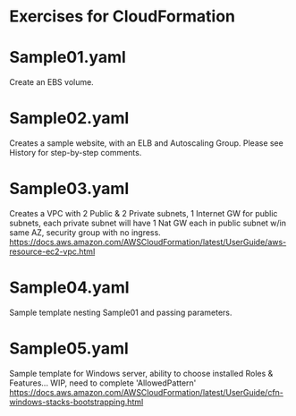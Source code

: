 # Exercises for CloudFormation

# Sample01.yaml
Create an EBS volume.
# Sample02.yaml
Creates a sample website, with an ELB and Autoscaling Group.  Please see History for step-by-step comments.
# Sample03.yaml
Creates a VPC with 2 Public & 2 Private subnets, 1 Internet GW for public subnets, each private subnet will have 1 Nat GW each in public subnet w/in same AZ, security group with no ingress.
https://docs.aws.amazon.com/AWSCloudFormation/latest/UserGuide/aws-resource-ec2-vpc.html
# Sample04.yaml
Sample template nesting Sample01 and passing parameters.
# Sample05.yaml
Sample template for Windows server, ability to choose installed Roles & Features... WIP, need to complete 'AllowedPattern'
https://docs.aws.amazon.com/AWSCloudFormation/latest/UserGuide/cfn-windows-stacks-bootstrapping.html
